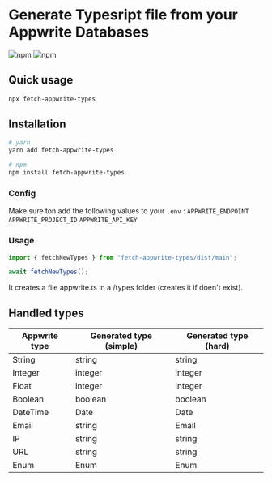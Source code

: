 # Generate Typesript file from your Appwrite Databases

![npm](https://img.shields.io/npm/dt/fetch-appwrite-types)
![npm](https://img.shields.io/npm/v/fetch-appwrite-types)

## Quick usage
```bash
npx fetch-appwrite-types
```

## Installation
```bash
# yarn
yarn add fetch-appwrite-types

# npm
npm install fetch-appwrite-types
```

### Config
Make sure ton add the following values to your ```.env``` :
```APPWRITE_ENDPOINT```
```APPWRITE_PROJECT_ID```
```APPWRITE_API_KEY```

### Usage
```javascript
import { fetchNewTypes } from "fetch-appwrite-types/dist/main";

await fetchNewTypes();
```

It creates a file appwrite.ts in a /types folder (creates it if doen't exist).

## Handled types

| Appwrite type | Generated type (simple) | Generated type (hard) |
|---------------|-------------------------|-----------------------|
| String        | string                  | string                |
| Integer       | integer                 | integer               |
| Float         | integer                 | integer               |
| Boolean       | boolean                 | boolean               |
| DateTime      | Date                    | Date                  |
| Email         | string                  | Email                 |
| IP            | string                  | string                |
| URL           | string                  | string                |
| Enum          | Enum                    | Enum                  |
